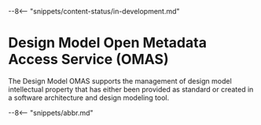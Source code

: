 <!-- SPDX-License-Identifier: CC-BY-4.0 -->
<!-- Copyright Contributors to the Egeria project. -->

--8<-- "snippets/content-status/in-development.md"

# Design Model Open Metadata Access Service (OMAS)

The Design Model OMAS supports the management of design model intellectual property that has either been provided as standard or created in a software architecture and design modeling tool.


--8<-- "snippets/abbr.md"
